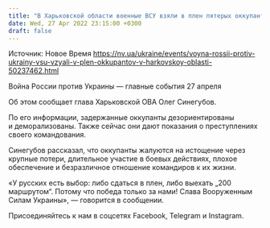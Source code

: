 ```yaml
---
title: "В Харьковской области военные ВСУ взяли в плен пятерых оккупантов"
date: Wed, 27 Apr 2022 23:15:00 +0300
draft: false
---
```

Источник: Новое Время https://nv.ua/ukraine/events/voyna-rossii-protiv-ukrainy-vsu-vzyali-v-plen-okkupantov-v-harkovskoy-oblasti-50237462.html


Война России против Украины — главные события 27 апреля

 Об этом сообщает глава Харьковской ОВА Олег Синегубов.

По его информации, задержанные оккупанты дезориентированы и деморализованы. Также сейчас они дают показания о преступлениях своего командования.

Синегубов рассказал, что оккупанты жалуются на истощение через крупные потери, длительное участие в боевых действиях, плохое обеспечение и безразличное отношение командиров к их жизни.

«У русских есть выбор: либо сдаться в плен, либо выехать „200 маршрутом“. Потому что победа только за нами! Слава Вооруженным Силам Украины», — говорится в сообщении.

Присоединяйтесь к нам в соцсетях Facebook, Telegram и Instagram.
